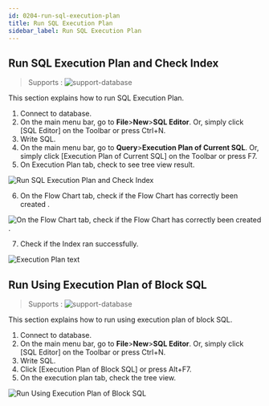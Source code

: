 ```yaml
---
id: 0204-run-sql-execution-plan
title: Run SQL Execution Plan
sidebar_label: Run SQL Execution Plan
---
```



## Run SQL Execution Plan and Check Index
> Supports :
> ![support-database](<http://www.sqlgate.com/docs-badge/oracle,mysql,mariadb,postgresql,sqlserver,db2,tibero,cubrid>)

This section explains how to run SQL Execution Plan.

1. Connect to database.
2. On the main menu bar, go to **File**>**New**>**SQL Editor**. Or, simply click [SQL Editor] on the Toolbar or press Ctrl+N.
3. Write SQL.
4. On the main menu bar, go to **Query**>**Execution Plan of Current SQL**. Or, simply click [Execution Plan of Current SQL] on the Toolbar or press F7.
5. On Execution Plan tab, check to see tree view result.

![Run SQL Execution Plan and Check Index](https://s3.ap-northeast-2.amazonaws.com/sqlgate-resource/captures/executionPlan/execution-plan-en.png)

6. On the Flow Chart tab, check if the Flow Chart has correctly been created .

![On the Flow Chart tab, check if the Flow Chart has correctly been created .](https://s3.ap-northeast-2.amazonaws.com/sqlgate-resource/captures/executionPlan/execution-plan-aflow-chart-en.png)

7. Check if the Index ran successfully.

![Execution Plan text](https://s3.ap-northeast-2.amazonaws.com/sqlgate-resource/captures/executionPlan/execution-plan-text-en.png)


## Run Using Execution Plan of Block SQL
> Supports :
> ![support-database](<http://www.sqlgate.com/docs-badge/oracle,mysql,mariadb,postgresql,db2,tibero>)

This section explains how to run using execution plan of block SQL.

1. Connect to database.
2. On the main menu bar, go to **File**>**New**>**SQL Editor**. Or, simply click [SQL Editor] on the Toolbar or press Ctrl+N.
3. Write SQL.
4. Click [Execution Plan of Block SQL] or press Alt+F7.
5. On the execution plan tab, check the tree view.

![Run Using Execution Plan of Block SQL](https://s3.ap-northeast-2.amazonaws.com/sqlgate-resource/captures/executionPlan/execution-plan-block-en.png)
